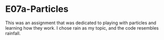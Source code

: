 # E07a-Particles
This was an assignment that was dedicated to playing with particles and learning how they work. I chose rain as my topic, and the code resembles rainfall.